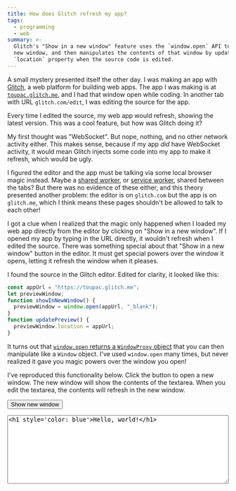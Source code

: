 ```yaml
---
title: How does Glitch refresh my app?
tags:
  - programming
  - web
summary: >-
  Glitch's "Show in a new window" feature uses the `window.open` API to open a
  new window, and then manipulates the contents of that window by updating its
  `location` property when the source code is edited.
---
```


<div id="display" style="display: none; outline: 5px solid red; padding: 2em;"></div>

<script>
  function showHash() {
    const displayEl = document.getElementById("display");
    displayEl.style.display = "block";
    displayEl.innerHTML = atob(window.location.hash.slice(1));
  }
  if (window.location.hash) showHash();
  window.onhashchange = showHash;
</script>

A small mystery presented itself the other day.
I was making an app with [Glitch](http://glitch.com/),
a web platform for building web apps.
The app I was making is at [`toupac.glitch.me`](https://toupac.glitch.me/),
and I had that window open while coding.
In another tab with URL `glitch.com/edit`,
I was editing the source for the app.

Every time I edited the source,
my web app would refresh,
showing the latest version.
This was a cool feature,
but how was Glitch doing it?

My first thought was "WebSocket".
But nope, nothing,
and no other network activity either.
This makes sense,
because if my app _did_ have WebSocket activity,
it would mean Glitch injects some code into my app to make it refresh,
which would be ugly.

I figured the editor and the app must be talking via some local browser magic instead.
Maybe a [shared worker](https://developer.mozilla.org/en-US/docs/Web/API/SharedWorker),
or [service worker](https://developer.mozilla.org/en-US/docs/Web/API/Service_Worker_API),
shared between the tabs?
But there was no evidence of these either,
and this theory presented another problem:
the editor is on `glitch.com` but the app is on `glitch.me`,
which I think means
these pages shouldn't be allowed to talk to each other!

I got a clue when I realized that
the magic only happened
when I loaded my web app directly from the editor
by clicking on "Show in a new window".
If I opened my app by typing in the URL directly,
it wouldn't refresh when I edited the source.
There was something special about that "Show in a new window" button in the editor.
It must get special powers over the window it opens,
letting it refresh the window when it pleases.

I found the source in the Glitch editor.
Edited for clarity,
it looked like this:

```js
const appUrl = "https://toupac.glitch.me";
let previewWindow;
function showInNewWindow() {
  previewWindow = window.open(appUrl, "_blank");
}
function updatePreview() {
  previewWindow.location = appUrl;
}
```

It turns out that [`window.open` returns a `WindowProxy` object](https://developer.mozilla.org/en-US/docs/Web/API/Window/open)
that you can then manipulate like a `Window` object.
I've used `window.open` many times,
but never realized it gave you magic powers over the window you open!

I've reproduced this functionality below.
Click the button to open a new window. 
The new window will show the contents of the textarea.
When you edit the textarea,
the contents will refresh in the new window.

<button id="open-window">Show new window</button>
<textarea rows="10" id="source" style="width: 100%; font-family: monospace;">&lt;h1 style='color: blue'&gt;Hello, world!&lt;/h1&gt;</textarea>

<script>
    let w;
    const sourceEl = document.getElementById("source");
    let baseUrl = window.location.href;
    if (baseUrl.indexOf("#") === -1) {
        baseUrl = baseUrl.slice(0, baseUrl.indexOf("#"));
    }
    const latestUrl = () => baseUrl + "#" + btoa(sourceEl.value);
    document.getElementById("open-window").onclick = () => {
        w = window.open(latestUrl(), '_blank');
    };
    sourceEl.oninput = () => {
        if (w) {
            w.location = latestUrl();
        }
    };
</script>
